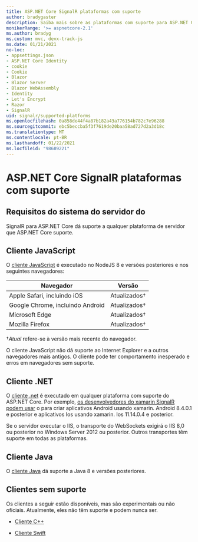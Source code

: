 ```yaml
---
title: ASP.NET Core SignalR plataformas com suporte
author: bradygaster
description: Saiba mais sobre as plataformas com suporte para ASP.NET Core SignalR .
monikerRange: '>= aspnetcore-2.1'
ms.author: bradyg
ms.custom: mvc, devx-track-js
ms.date: 01/21/2021
no-loc:
- appsettings.json
- ASP.NET Core Identity
- cookie
- Cookie
- Blazor
- Blazor Server
- Blazor WebAssembly
- Identity
- Let's Encrypt
- Razor
- SignalR
uid: signalr/supported-platforms
ms.openlocfilehash: 0a858de44f4a87b182a43a776154b782c7e96288
ms.sourcegitcommit: ebc5beccba5f3f7619de20baa58ad727d2a3d18c
ms.translationtype: MT
ms.contentlocale: pt-BR
ms.lasthandoff: 01/22/2021
ms.locfileid: "98689221"
---
```

# <a name="aspnet-core-no-locsignalr-supported-platforms"></a>ASP.NET Core SignalR plataformas com suporte

## <a name="server-system-requirements"></a>Requisitos do sistema do servidor do

SignalR para ASP.NET Core dá suporte a qualquer plataforma de servidor que ASP.NET Core suporte.

## <a name="javascript-client"></a>Cliente JavaScript

O [cliente JavaScript](xref:signalr/javascript-client) é executado no NodeJS 8 e versões posteriores e nos seguintes navegadores:

| Navegador                          | Versão         |
| -------------------------------- | --------------- |
| Apple Safari, incluindo iOS      | Atualizados&dagger; |
| Google Chrome, incluindo Android | Atualizados&dagger; |
| Microsoft Edge                   | Atualizados&dagger; |
| Mozilla Firefox                  | Atualizados&dagger; |

&dagger;*Atual* refere-se à versão mais recente do navegador.

O cliente JavaScript não dá suporte ao Internet Explorer e a outros navegadores mais antigos. O cliente pode ter comportamento inesperado e erros em navegadores sem suporte.

## <a name="net-client"></a>Cliente .NET

O [cliente .net](xref:signalr/dotnet-client) é executado em qualquer plataforma com suporte do ASP.NET Core. Por exemplo, [os desenvolvedores do xamarin SignalR podem usar](https://github.com/aspnet/Announcements/issues/305) o para criar aplicativos Android usando xamarin. Android 8.4.0.1 e posterior e aplicativos Ios usando xamarin. Ios 11.14.0.4 e posterior.

Se o servidor executar o IIS, o transporte do WebSockets exigirá o IIS 8,0 ou posterior no Windows Server 2012 ou posterior. Outros transportes têm suporte em todas as plataformas.

## <a name="java-client"></a>Cliente Java

O [cliente Java](xref:signalr/java-client) dá suporte a Java 8 e versões posteriores.

## <a name="unsupported-clients"></a>Clientes sem suporte

Os clientes a seguir estão disponíveis, mas são experimentais ou não oficiais. Atualmente, eles não têm suporte e podem nunca ser.

* [Cliente C++](https://github.com/aspnet/SignalR-Client-Cpp)

* [Cliente Swift](https://github.com/moozzyk/SignalR-Client-Swift)
